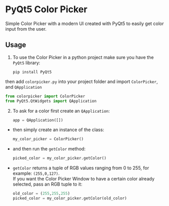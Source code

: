 # PyQt5 Color Picker
Simple Color Picker with a modern UI created with PyQt5 to easily get color input from the user.

## Usage

1. To use the Color Picker in a python project make sure you have the `PyQt5` library:

   ```
   pip install PyQt5
   ```

  then add `colorpicker.py` into your project folder and import `ColorPicker`, and `QApplication`

   ```python
   from colorpicker import ColorPicker
   from PyQt5.QtWidgets import QApplication
   ```

2. To ask for a color first create an `QApplication`:

   ```python
   app = QApplication([])
   ```

*  then simply create an instance of the class:

   ```python
   my_color_picker = ColorPicker()
   ```

*  and then run the `getColor` method:

   ```python
   picked_color = my_color_picker.getColor()
   ```

* `getColor` returns a tuple of RGB values ranging from 0 to 255, for example: `(255,0,127)`.\
  If you want the Color Picker Window to have a certain color already selected, pass an RGB tuple to it:

   ```python
   old_color = (255,255,255)
   picked_color = my_color_picker.getColor(old_color)
   ```
